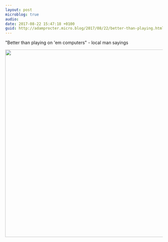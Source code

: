 ```yaml
---
layout: post
microblog: true
audio: 
date: 2017-08-22 15:47:18 +0100
guid: http://adamprocter.micro.blog/2017/08/22/better-than-playing.html
---
```

"Better than playing on 'em computers" - local man sayings

<img src="http://discursive.adamprocter.co.uk/uploads/2017/1705c1fa8d.jpg" width="600" height="600" />
